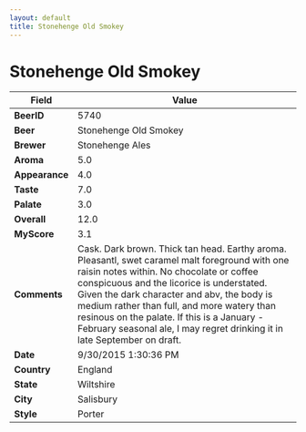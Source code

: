 ```yaml
---
layout: default
title: Stonehenge Old Smokey
---
```


# Stonehenge Old Smokey

| Field         | Value     |
|---------------|-----------|
| **BeerID** | 5740 |
| **Beer** | Stonehenge Old Smokey |
| **Brewer** | Stonehenge Ales |
| **Aroma** | 5.0 |
| **Appearance** | 4.0 |
| **Taste** | 7.0 |
| **Palate** | 3.0 |
| **Overall** | 12.0 |
| **MyScore** | 3.1 |
| **Comments** | Cask. Dark brown. Thick tan head. Earthy aroma. Pleasantl, swet caramel malt foreground with one raisin notes within. No chocolate or coffee conspicuous and the licorice is understated. Given the dark character and abv, the body is medium rather than full, and more watery than resinous on the palate. If this is a January -February seasonal ale, I may regret drinking it in late September on draft. |
| **Date** | 9/30/2015 1:30:36 PM |
| **Country** | England |
| **State** | Wiltshire |
| **City** | Salisbury |
| **Style** | Porter |
